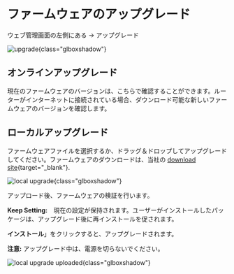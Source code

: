# ファームウェアのアップグレード

ウェブ管理画面の左側にある -> アップグレード

![upgrade](https://static.gl-inet.com/docs/router/en/4/tutorials/upgrade/upgrade.png){class="glboxshadow"}

## オンラインアップグレード

現在のファームウェアのバージョンは、こちらで確認することができます。ルーターがインターネットに接続されている場合、ダウンロード可能な新しいファームウェアのバージョンを確認します。

## ローカルアップグレード

ファームウェアファイルを選択するか、ドラッグ＆ドロップしてアップグレードしてください。ファームウェアのダウンロードは、当社の [download site](https://dl.gl-inet.com){target="_blank"}.

![local upgrade](https://static.gl-inet.com/docs/router/en/4/tutorials/upgrade/local_upgrade.png){class="glboxshadow"}

アップロード後、ファームウェアの検証を行います。

**Keep Setting:**　現在の設定が保持されます。ユーザーがインストールしたパッケージは、アップグレード後に再インストールを促されます。

**インストール**」をクリックすると、アップグレードされます。

**注意:** アップグレード中は、電源を切らないでください。

![local upgrade uploaded](https://static.gl-inet.com/docs/router/en/4/tutorials/upgrade/local_upgrade_uploaded.png){class="glboxshadow"}
